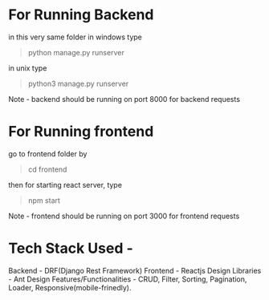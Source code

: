 # For Running Backend

in this very same folder
in windows type
> python manage.py runserver

in unix type
> python3 manage.py runserver

Note - backend should be running on port 8000 for backend requests

# For Running frontend

go to frontend folder by 
> cd frontend

then for starting react server, type 
> npm start

Note - frontend should be running on port 3000 for frontend requests

# Tech Stack Used - 
Backend - DRF(Django Rest Framework)
Frontend - Reactjs
Design Libraries - Ant Design
Features/Functionalities - CRUD, Filter, Sorting, Pagination, Loader, Responsive(mobile-frinedly).